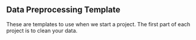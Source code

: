 ## Data Preprocessing Template

These are templates to use when we start a project. The first part of each project is to clean your data. 
